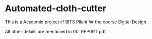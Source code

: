 # Automated-cloth-cutter
This is a Academic project of BITS Pilani for the course Digital Design. 

All other details are mentioned in 00. REPORT.pdf
